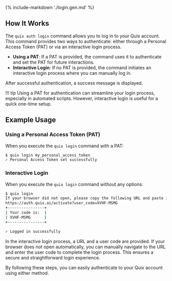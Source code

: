{% include-markdown './login.gen.md' %}

## How It Works

The `quix auth login` command allows you to log in to your Quix account. This command provides two ways to authenticate: either through a Personal Access Token (PAT) or via an interactive login process.

- **Using a PAT**: If a PAT is provided, the command uses it to authenticate and set the PAT for future interactions.
- **Interactive Login**: If no PAT is provided, the command initiates an interactive login process where you can manually log in.

After successful authentication, a success message is displayed.

!!! tip
    Using a PAT for authentication can streamline your login process, especially in automated scripts. However, interactive login is useful for a quick one-time setup.

## Example Usage

### Using a Personal Access Token (PAT)

When you execute the `quix login` command with a PAT:

```bash
$ quix login my_personal_access_token
✓ Personal Access Token set successfully
```

### Interactive Login

When you execute the `quix login` command without any options:

```bash
$ quix login
If your browser did not open, please copy the following URL and paste it in your browser:
https://auth.quix.ai/activate?user_code=XVHF-MSMG
+----------------+
| Your code is:  |
| XVHF-MSMG      |
+----------------+

✓ Logged in successfully
```

In the interactive login process, a URL and a user code are provided. If your browser does not open automatically, you can manually navigate to the URL and enter the user code to complete the login process. This ensures a secure and straightforward login experience.

By following these steps, you can easily authenticate to your Quix account using either method.
